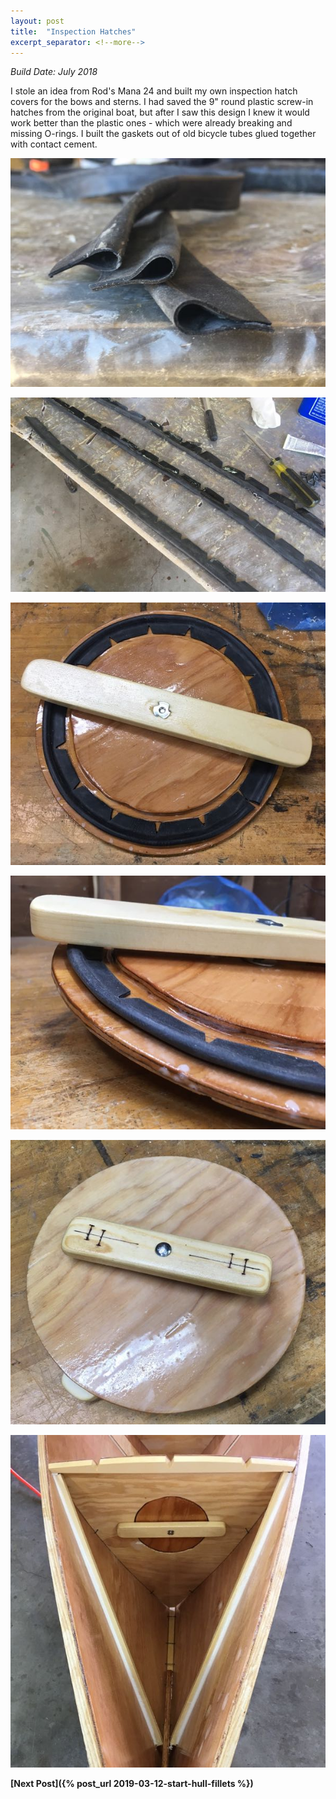 ```yaml
---
layout: post
title:  "Inspection Hatches"
excerpt_separator: <!--more-->
---
```


*Build Date: July 2018*

I stole an idea from Rod's Mana 24 and built my own inspection hatch covers for the bows and sterns. I had saved the 9" round plastic screw-in hatches from the original boat, but after I saw this design I knew it would work better than the plastic ones - which were already breaking and missing O-rings. I built the gaskets out of old bicycle tubes glued together with contact cement.

<!--more-->

![Gaskets from Bicycle Tubes](/assets/images/inspection-gasket-1.jpg)

![Gaskets from Bicycle Tubes](/assets/images/inspection-gasket-2.jpg)

![Inner Side of Cover](/assets/images/inspection-inner-1.jpg)

![Inner Side of Cover](/assets/images/inspection-inner-2.jpg)

![Outer Side of Cover](/assets/images/inspection-outer.jpg)

![Inside of Stern Cover When Installed](/assets/images/inspection-installed.jpg)

**[Next Post]({% post_url 2019-03-12-start-hull-fillets %})**
